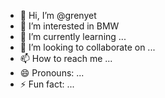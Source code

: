 - 👋 Hi, I’m @grenyet
- 👀 I’m interested in BMW
- 🌱 I’m currently learning ...
- 💞️ I’m looking to collaborate on ...
- 📫 How to reach me ...
- 😄 Pronouns: ...
- ⚡ Fun fact: ...

<!---
grenyet/grenyet is a ✨ special ✨ repository because its `README.md` (this file) appears on your GitHub profile.
You can click the Preview link to take a look at your changes.
--->
